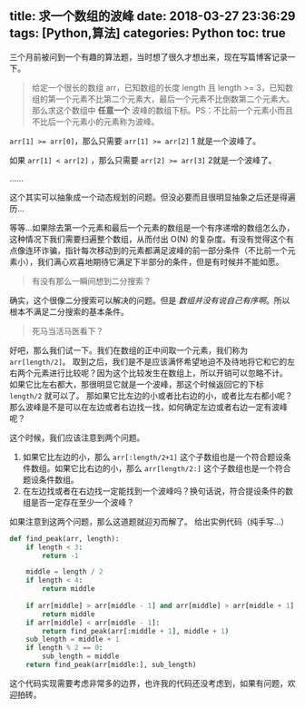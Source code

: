 title: 求一个数组的波峰
date: 2018-03-27 23:36:29
tags: [Python,算法]
categories: Python
toc: true
---

三个月前被问到一个有趣的算法题，当时想了很久才想出来，现在写篇博客记录一下。

> 给定一个很长的数组 arr，已知数组的长度 length 且 length >= 3，已知数组的第一个元素不比第二个元素大，最后一个元素不比倒数第二个元素大。那么求这个数组中 **任意一个** 波峰的数组下标。PS：不比前一个元素小而且不比后一个元素小的元素称为波峰。

`arr[1] >= arr[0]`，那么只需要 `arr[1] >= arr[2]` 1 就是一个波峰了。

如果 `arr[1] < arr[2]` ，那么只需要 `arr[2] >= arr[3]` 2就是一个波峰了。

......

这个其实可以抽象成一个动态规划的问题。但没必要而且很明显抽象之后还是得遍历...

等等...如果除去第一个元素和最后一个元素的数组是一个有序递增的数组怎么办，这种情况下我们需要扫遍整个数组，从而付出 O(N) 的复杂度。有没有觉得这个有点像连环诈骗，指针每次移动到的元素都满足波峰的前一部分条件（不比前一个元素小），我们满心欢喜地期待它满足下半部分的条件，但是有时候并不能如愿。

> 有没有那么一瞬间想到二分搜索？

确实，这个很像二分搜索可以解决的问题。但是 *数组并没有说自己有序啊*。所以根本不满足二分搜索的基本条件。

> 死马当活马医看下？

好吧，那么我们试一下。我们在数组的正中间取一个元素，我们称为 `arr[length/2]`。
取到之后，我们是不是应该满怀希望地迫不及待地将它和它的左右两个元素进行比较呢？因为这个比较发生在数组上，所以开销可以忽略不计。
如果它比左右都大，那很明显它就是一个波峰，那这个时候返回它的下标 `length/2` 就可以了。
那如果它比左边的小或者比右边的小，或者比左右都小呢？
那么波峰是不是可以在左边或者右边找一找，如何确定左边或者右边一定有波峰呢？

这个时候，我们应该注意到两个问题。
1. 如果它比左边的小，那么 `arr[:length/2+1]` 这个子数组也是一个符合题设条件数组。如果它比右边的小，那么 `arr[length/2:]` 这个子数组也是一个符合题设条件数组。
2. 在左边找或者在右边找一定能找到一个波峰吗？换句话说，符合提设条件的数组是否一定存在至少一个波峰？

如果注意到这两个问题，那么这道题就迎刃而解了。
给出实例代码（纯手写...）
``` python
def find_peak(arr, length):
    if length < 3:
        return -1

    middle = length / 2
    if length < 4:
        return middle 
    
    if arr[middle] > arr[middle - 1] and arr[middle] > arr[middle + 1]:
        return middle
    if arr[middle] < arr[middle - 1]:
        return find_peak(arr[:middle + 1], middle + 1)
    sub_length = middle + 1
    if length % 2 == 0:
        sub_length = middle
    return find_peak(arr[middle:], sub_length)
```

这个代码实现需要考虑非常多的边界，也许我的代码还没考虑到，如果有问题，欢迎拍砖。
